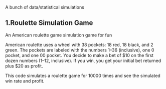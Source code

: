 A bunch of data/statistical simulations


## 1.Roulette Simulation Game
An American roulette game simulation game for fun

American roulette uses a wheel with 38 pockets: 18 red, 18 black, and 2 green. The pockets are labeled with the numbers 1–36 (inclusive), one 0 pocket, and one 00 pocket. You decide to make a bet of $10 on the first dozen numbers (1–12, inclusive). If you win, you get your initial bet returned plus $20 as profit.

This code simulates a roulette game for 10000 times and see the simulated win rate and profit.

